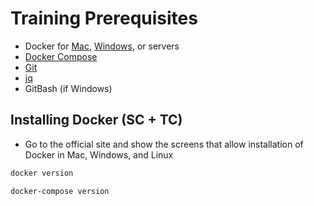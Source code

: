 # Training Prerequisites

* Docker for [Mac](https://www.docker.com/docker-mac), [Windows](https://www.docker.com/docker-windows), or servers
* [Docker Compose](https://docs.docker.com/compose/install/)
* [Git](https://git-scm.com/)
* [jq](https://stedolan.github.io/jq/)
* GitBash (if Windows)


## Installing Docker (SC + TC)

* Go to the official site and show the screens that allow installation of Docker in Mac, Windows, and Linux

```bash
docker version

docker-compose version
```

